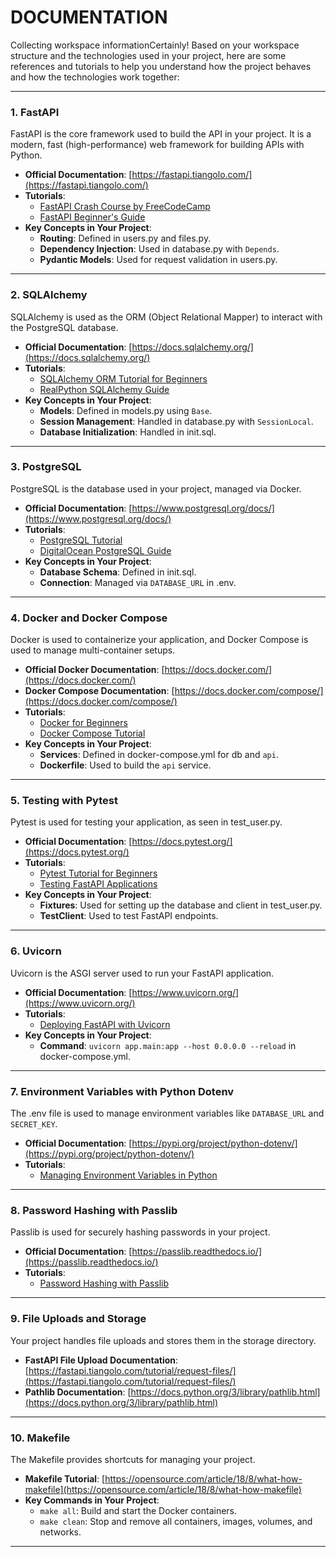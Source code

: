# DOCUMENTATION 

Collecting workspace informationCertainly! Based on your workspace structure and the technologies used in your project, here are some references and tutorials to help you understand how the project behaves and how the technologies work together:

---

### **1. FastAPI**
FastAPI is the core framework used to build the API in your project. It is a modern, fast (high-performance) web framework for building APIs with Python.

- **Official Documentation**: [https://fastapi.tiangolo.com/](https://fastapi.tiangolo.com/)
- **Tutorials**:
  - [FastAPI Crash Course by FreeCodeCamp](https://www.youtube.com/watch?v=0sOvCWFmrtA)
  - [FastAPI Beginner's Guide](https://testdriven.io/blog/fastapi-intro/)
- **Key Concepts in Your Project**:
  - **Routing**: Defined in users.py and files.py.
  - **Dependency Injection**: Used in database.py with `Depends`.
  - **Pydantic Models**: Used for request validation in users.py.

---

### **2. SQLAlchemy**
SQLAlchemy is used as the ORM (Object Relational Mapper) to interact with the PostgreSQL database.

- **Official Documentation**: [https://docs.sqlalchemy.org/](https://docs.sqlalchemy.org/)
- **Tutorials**:
  - [SQLAlchemy ORM Tutorial for Beginners](https://auth0.com/blog/sqlalchemy-orm-tutorial-for-python-developers/)
  - [RealPython SQLAlchemy Guide](https://realpython.com/python-sqlalchemy/)
- **Key Concepts in Your Project**:
  - **Models**: Defined in models.py using `Base`.
  - **Session Management**: Handled in database.py with `SessionLocal`.
  - **Database Initialization**: Handled in init.sql.

---

### **3. PostgreSQL**
PostgreSQL is the database used in your project, managed via Docker.

- **Official Documentation**: [https://www.postgresql.org/docs/](https://www.postgresql.org/docs/)
- **Tutorials**:
  - [PostgreSQL Tutorial](https://www.postgresqltutorial.com/)
  - [DigitalOcean PostgreSQL Guide](https://www.digitalocean.com/community/tutorials/how-to-install-and-use-postgresql-on-ubuntu-20-04)
- **Key Concepts in Your Project**:
  - **Database Schema**: Defined in init.sql.
  - **Connection**: Managed via `DATABASE_URL` in .env.

---

### **4. Docker and Docker Compose**
Docker is used to containerize your application, and Docker Compose is used to manage multi-container setups.

- **Official Docker Documentation**: [https://docs.docker.com/](https://docs.docker.com/)
- **Docker Compose Documentation**: [https://docs.docker.com/compose/](https://docs.docker.com/compose/)
- **Tutorials**:
  - [Docker for Beginners](https://docker-curriculum.com/)
  - [Docker Compose Tutorial](https://www.digitalocean.com/community/tutorials/how-to-install-and-use-docker-compose-on-ubuntu-20-04)
- **Key Concepts in Your Project**:
  - **Services**: Defined in docker-compose.yml for db and `api`.
  - **Dockerfile**: Used to build the `api` service.

---

### **5. Testing with Pytest**
Pytest is used for testing your application, as seen in test_user.py.

- **Official Documentation**: [https://docs.pytest.org/](https://docs.pytest.org/)
- **Tutorials**:
  - [Pytest Tutorial for Beginners](https://realpython.com/pytest-python-testing/)
  - [Testing FastAPI Applications](https://fastapi.tiangolo.com/tutorial/testing/)
- **Key Concepts in Your Project**:
  - **Fixtures**: Used for setting up the database and client in test_user.py.
  - **TestClient**: Used to test FastAPI endpoints.

---

### **6. Uvicorn**
Uvicorn is the ASGI server used to run your FastAPI application.

- **Official Documentation**: [https://www.uvicorn.org/](https://www.uvicorn.org/)
- **Tutorials**:
  - [Deploying FastAPI with Uvicorn](https://fastapi.tiangolo.com/deployment/)
- **Key Concepts in Your Project**:
  - **Command**: `uvicorn app.main:app --host 0.0.0.0 --reload` in docker-compose.yml.

---

### **7. Environment Variables with Python Dotenv**
The .env file is used to manage environment variables like `DATABASE_URL` and `SECRET_KEY`.

- **Official Documentation**: [https://pypi.org/project/python-dotenv/](https://pypi.org/project/python-dotenv/)
- **Tutorials**:
  - [Managing Environment Variables in Python](https://realpython.com/python-dotenv/)

---

### **8. Password Hashing with Passlib**
Passlib is used for securely hashing passwords in your project.

- **Official Documentation**: [https://passlib.readthedocs.io/](https://passlib.readthedocs.io/)
- **Tutorials**:
  - [Password Hashing with Passlib](https://www.geeksforgeeks.org/password-hashing-in-python-with-passlib/)

---

### **9. File Uploads and Storage**
Your project handles file uploads and stores them in the storage directory.

- **FastAPI File Upload Documentation**: [https://fastapi.tiangolo.com/tutorial/request-files/](https://fastapi.tiangolo.com/tutorial/request-files/)
- **Pathlib Documentation**: [https://docs.python.org/3/library/pathlib.html](https://docs.python.org/3/library/pathlib.html)

---

### **10. Makefile**
The Makefile provides shortcuts for managing your project.

- **Makefile Tutorial**: [https://opensource.com/article/18/8/what-how-makefile](https://opensource.com/article/18/8/what-how-makefile)
- **Key Commands in Your Project**:
  - `make all`: Build and start the Docker containers.
  - `make clean`: Stop and remove all containers, images, volumes, and networks.

---

### 